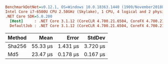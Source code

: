 ``` ini

BenchmarkDotNet=v0.12.1, OS=Windows 10.0.18363.1440 (1909/November2018Update/19H2)
Intel Core i7-6500U CPU 2.50GHz (Skylake), 1 CPU, 4 logical and 2 physical cores
.NET Core SDK=5.0.200
  [Host]     : .NET Core 3.1.12 (CoreCLR 4.700.21.6504, CoreFX 4.700.21.6905), X64 RyuJIT
  DefaultJob : .NET Core 3.1.12 (CoreCLR 4.700.21.6504, CoreFX 4.700.21.6905), X64 RyuJIT


```
| Method |     Mean |    Error |   StdDev |
|------- |---------:|---------:|---------:|
| Sha256 | 55.33 μs | 1.431 μs | 3.720 μs |
|    Md5 | 23.47 μs | 0.178 μs | 0.167 μs |
